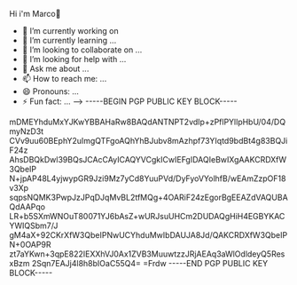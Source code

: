 Hi i'm Marco👋



- 🔭 I’m currently working on
- 🌱 I’m currently learning ...
- 👯 I’m looking to collaborate on ...
- 🤔 I’m looking for help with ...
- 💬 Ask me about ...
- 📫 How to reach me: ...
- 😄 Pronouns: ...
- ⚡ Fun fact: ...
-->
-----BEGIN PGP PUBLIC KEY BLOCK-----

mDMEYhduMxYJKwYBBAHaRw8BAQdANTNPT2vdIp+zPflPYllpHbU/04/DQmyNzD3t
CVv9uu60BEphY2uImgQTFgoAQhYhBJubv8mAzhpf73YIqtd9bdBt4g83BQJiF24z
AhsDBQkDwl39BQsJCAcCAyICAQYVCgkICwIEFgIDAQIeBwIXgAAKCRDXfW3QbeIP
N+jpAP48L4yjwypGR9Jzi9Mz7yCd8YuuPVd/DyFyoVYolhfB/wEAmZzpOF18v3Xp
sqpsNQMK3PwpJzJPqDJqMvBL2tfMQg+4OARiF24zEgorBgEEAZdVAQUBAQdAAPqo
LR+b5SXmWNOuT80071YJ6bAsZ+wURJsuUHCm2DUDAQgHiH4EGBYKACYWIQSbm7/J
gM4aX+92CKrXfW3QbeIPNwUCYhduMwIbDAUJA8Jd/QAKCRDXfW3QbeIPN+0OAP9R
zt7aYKwn+3qpE822IEXXhVJ0Ax1ZVB3MuuwtzzJRjAEAq3aWlOdldeyQ5ResxBzm
2Sqn7EAJj4l8h8bIOaC55Q4=
=Frdw
-----END PGP PUBLIC KEY BLOCK-----
